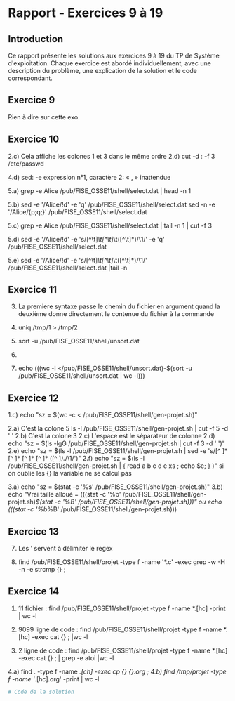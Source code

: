 # Rapport - Exercices 9 à 19

## Introduction

Ce rapport présente les solutions aux exercices 9 à 19 du TP de Système d'exploitation. Chaque exercice est abordé individuellement, avec une description du problème, une explication de la solution et le code correspondant.

## Exercice 9

Rien à dire sur cette exo.

## Exercice 10

2.c) Cela affiche les colones 1 et 3 dans le même ordre
2.d) cut -d : -f 3 /etc/passwd


4.d) sed: -e expression n°1, caractère 2: « , » inattendue


5.a) grep -e Alice /pub/FISE_OSSE11/shell/select.dat | head -n 1

5.b) sed -e '/Alice/!d' -e 'q' /pub/FISE_OSSE11/shell/select.dat
        sed -n -e '/Alice/{p;q;}' /pub/FISE_OSSE11/shell/select.dat

5.c) grep -e Alice /pub/FISE_OSSE11/shell/select.dat | tail -n 1 | cut -f 3

5.d) sed -e '/Alice/!d'  -e 's/[^\t]*\t[^\t]*\t\([^\t]*\)/\1/' -e 'q' /pub/FISE_OSSE11/shell/select.dat

5.e) sed -e '/Alice/!d'  -e 's/[^\t]*\t[^\t]*\t\([^\t]*\)/\1/' /pub/FISE_OSSE11/shell/select.dat |tail -n 

## Exercice 11

3) La premiere syntaxe passe le chemin du fichier en argument quand la deuxième donne directement le contenue du fichier à la commande

4) uniq /tmp/1 > /tmp/2

5) sort -u /pub/FISE_OSSE11/shell/unsort.dat

6) 
7) echo $(($(wc -l </pub/FISE_OSSE11/shell/unsort.dat)-$(sort -u /pub/FISE_OSSE11/shell/unsort.dat | wc -l)))

## Exercice 12

1.c) echo "sz = $(wc -c < /pub/FISE_OSSE11/shell/gen-projet.sh)"

2.a) C'est la colone 5  ls -l /pub/FISE_OSSE11/shell/gen-projet.sh | cut -f 5 -d ' '
2.b) C'est la colone 3
2.c) L'espace est le séparateur de colonne 
2.d) echo "sz = $(ls -lgG /pub/FISE_OSSE11/shell/gen-projet.sh | cut -f 3 -d ' ')"
2.e) echo "sz = $(ls -l /pub/FISE_OSSE11/shell/gen-projet.sh | sed -e 's/[^ ]* [^ ]* [^ ]* [^ ]* \([^ ]*\).*/\1/')"
2.f) echo "sz = $(ls -l /pub/FISE_OSSE11/shell/gen-projet.sh | { read a b c d e xs ; echo $e; } )"
    si on oublie les {} la variable ne se calcul pas

3.a) echo "sz = $(stat -c '%s' /pub/FISE_OSSE11/shell/gen-projet.sh)"
3.b) echo "Vrai taille alloué  = $(($(stat -c '%b' /pub/FISE_OSSE11/shell/gen-projet.sh)*$(stat -c '%B' /pub/FISE_OSSE11/shell/gen-projet.sh)))"
    ou echo $(($(stat -c '%b*%B' /pub/FISE_OSSE11/shell/gen-projet.sh)))

## Exercice 13

7) Les ' servent à délimiter le regex

9) find /pub/FISE_OSSE11/shell/projet -type f -name '*.c' -exec grep -w -H -n -e strcmp {} \;

## Exercice 14

1) 11 fichier : find /pub/FISE_OSSE11/shell/projet -type f -name *.[hc] -print | wc -l 

2) 9099 ligne de code : find /pub/FISE_OSSE11/shell/projet -type f -name *.[hc] -exec cat {} \; |wc -l

3) 2 ligne de code : find /pub/FISE_OSSE11/shell/projet -type f -name *.[hc] -exec cat {} \; | grep -e atoi |wc -l

4.a) find . -type f -name *.[ch] -exec cp {} {}.org \;
4.b) find /tmp/projet -type f -name '*.[hc].org' -print | wc -l 





```bash
# Code de la solution
```



